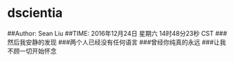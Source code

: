 # dscientia
##Author: Sean Liu
##TIME: 2016年12月24日 星期六 14时48分23秒 CST
###然后我安静的发现
###两个人已经没有任何语言
###曾经你纯真的永远
###让我不顾一切开始怀念
